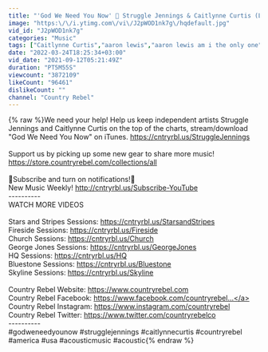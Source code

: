 ```yaml
---
title: "'God We Need You Now' 🙏 Struggle Jennings & Caitlynne Curtis (Live Acoustic)"
image: "https:\/\/i.ytimg.com\/vi\/J2pWOD1nk7g\/hqdefault.jpg"
vid_id: "J2pWOD1nk7g"
categories: "Music"
tags: ["Caitlynne Curtis","aaron lewis","aaron lewis am i the only one"]
date: "2022-03-24T18:25:34+03:00"
vid_date: "2021-09-12T05:21:49Z"
duration: "PT5M55S"
viewcount: "3872109"
likeCount: "96461"
dislikeCount: ""
channel: "Country Rebel"
---
```

{% raw %}We need your help! Help us keep independent artists Struggle Jennings and Caitlynne Curtis on the top of the charts, stream/download &quot;God We Need You Now&quot; on iTunes. <a rel="nofollow" target="blank" href="https://cntryrbl.us/StruggleJennings">https://cntryrbl.us/StruggleJennings</a><br /><br />Support us by picking up some new gear to share more music!  <br /><a rel="nofollow" target="blank" href="https://store.countryrebel.com/collections/all">https://store.countryrebel.com/collections/all</a><br /><br />🔔Subscribe and turn on notifications!🔔 <br />New Music Weekly! <a rel="nofollow" target="blank" href="http://cntryrbl.us/Subscribe-YouTube">http://cntryrbl.us/Subscribe-YouTube</a><br />----------<br />WATCH MORE VIDEOS<br /><br />Stars and Stripes Sessions: <a rel="nofollow" target="blank" href="https://cntryrbl.us/StarsandStripes">https://cntryrbl.us/StarsandStripes</a><br />Fireside Sessions: <a rel="nofollow" target="blank" href="https://cntryrbl.us/Fireside">https://cntryrbl.us/Fireside</a><br />Church Sessions: <a rel="nofollow" target="blank" href="https://cntryrbl.us/Church">https://cntryrbl.us/Church</a><br />George Jones Sessions: <a rel="nofollow" target="blank" href="https://cntryrbl.us/GeorgeJones">https://cntryrbl.us/GeorgeJones</a><br />HQ Sessions: <a rel="nofollow" target="blank" href="https://cntryrbl.us/HQ">https://cntryrbl.us/HQ</a><br />Bluestone Sessions: <a rel="nofollow" target="blank" href="https://cntryrbl.us/Bluestone">https://cntryrbl.us/Bluestone</a><br />Skyline Sessions: <a rel="nofollow" target="blank" href="https://cntryrbl.us/Skyline">https://cntryrbl.us/Skyline</a><br /><br />Country Rebel Website: <a rel="nofollow" target="blank" href="https://www.countryrebel.com">https://www.countryrebel.com</a><br />Country Rebel Facebook: <a rel="nofollow" target="blank" href="https://www.facebook.com/countryrebel...">https://www.facebook.com/countryrebel...</a><br />Country Rebel Instagram: <a rel="nofollow" target="blank" href="https://www.instagram.com/countryrebel">https://www.instagram.com/countryrebel</a><br />Country Rebel Twitter: <a rel="nofollow" target="blank" href="https://www.twitter.com/countryrebelco">https://www.twitter.com/countryrebelco</a><br />----------<br />#godweneedyounow #strugglejennings #caitlynnecurtis #countryrebel #america #usa #acousticmusic #acoustic{% endraw %}
